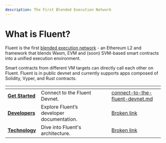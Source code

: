 ```yaml
---
description: The First Blended Execution Network
---
```


# What is Fluent?

Fluent is the first [blended execution network](https://mirror.xyz/fluentlabs.eth/8IelEprNblwr1HENCzbp9WFEc7FieEapD5SAiBNUBGA) - an Ethereum L2 and framework that blends Wasm, EVM and (soon) SVM-based smart contracts into a unified execution environment.

Smart contracts from different VM targets can directly call each other on Fluent. Fluent is in public devnet and currently supports apps composed of Solidity, Vyper, and Rust contracts.

<table data-view="cards"><thead><tr><th></th><th></th><th></th><th data-hidden data-card-target data-type="content-ref"></th></tr></thead><tbody><tr><td><a href="developer-preview/connect-to-the-fluent-devnet.md"><strong>Get Started</strong></a></td><td>Connect to the Fluent Devnet.</td><td></td><td><a href="developer-preview/connect-to-the-fluent-devnet.md">connect-to-the-fluent-devnet.md</a></td></tr><tr><td><a href="broken-reference"><strong>Developers</strong></a></td><td>Explore Fluent’s developer documentation.</td><td></td><td><a href="broken-reference">Broken link</a></td></tr><tr><td><a href="broken-reference"><strong>Technology</strong></a></td><td>Dive into Fluent's architecture.</td><td></td><td><a href="broken-reference">Broken link</a></td></tr></tbody></table>
